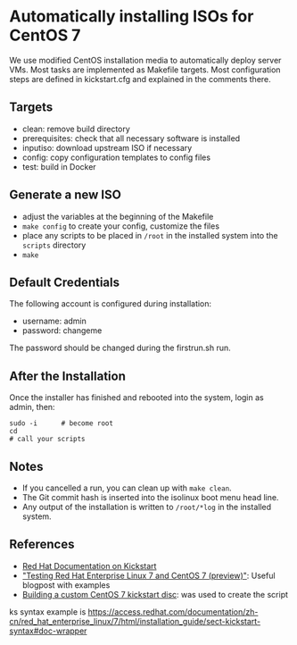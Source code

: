 # Automatically installing ISOs for CentOS 7

We use modified CentOS installation media to automatically deploy server VMs.
Most tasks are implemented as Makefile targets.
Most configuration steps are defined in kickstart.cfg and explained in the comments there.

## Targets

  * clean: remove build directory
  * prerequisites: check that all necessary software is installed
  * inputiso: download upstream ISO if necessary
  * config: copy configuration templates to config files
  * test: build in Docker

## Generate a new ISO

  * adjust the variables at the beginning of the Makefile
  * `make config` to create your config, customize the files
  * place any scripts to be placed in `/root` in the installed system into the `scripts` directory
  * `make`

## Default Credentials

The following account is configured during installation:

 * username: admin
 * password: changeme

The password should be changed during the firstrun.sh run.

## After the Installation

Once the installer has finished and rebooted into the system, login as admin, then:

    sudo -i      # become root
    cd
    # call your scripts

## Notes

 * If you cancelled a run, you can clean up with `make clean`.
 * The Git commit hash is inserted into the isolinux boot menu head line.
 * Any output of the installation is written to `/root/*log` in the installed system.

## References

 * [Red Hat Documentation on Kickstart](https://access.redhat.com/documentation/en-US/Red_Hat_Enterprise_Linux/7/html/Installation_Guide/sect-kickstart-syntax.html)
 * ["Testing Red Hat Enterprise Linux 7 and CentOS 7 (preview)"](https://sig-io.nl/?p=372): Useful blogpost with examples
 * [Building a custom CentOS 7 kickstart disc](http://smorgasbork.com/component/content/article/35-linux/153-building-a-custom-centos-7-kickstart-disc-part-3): was used to create the script

ks syntax example is https://access.redhat.com/documentation/zh-cn/red_hat_enterprise_linux/7/html/installation_guide/sect-kickstart-syntax#doc-wrapper